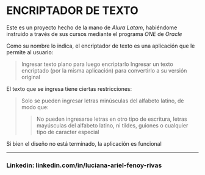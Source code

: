 # ENCRIPTADOR DE TEXTO

Este es un proyecto hecho de la mano de *Alura Latam*, habiéndome instruido a través de sus cursos mediante el programa *ONE* de *Oracle*

Como su nombre lo indica, el encriptador de texto es una aplicación que le permite al usuario:
>Ingresar texto plano para luego encriptarlo
>Ingresar un texto encriptado (por la misma aplicación) para convertirlo a su versión original

El texto que se ingresa tiene ciertas restricciones:
>Solo se pueden ingresar letras minúsculas del alfabeto latino, de modo que:
>>No pueden ingresarse letras en otro tipo de escritura, letras mayúsculas del alfabeto latino, ni tildes, guiones o cualquier tipo de caracter especial

Si bien el diseño no está terminado, la aplicación es funcional

------------------------------------------------------------------------------------------------------------------------------------------------------------------------------

### Linkedin: linkedin.com/in/luciana-ariel-fenoy-rivas
